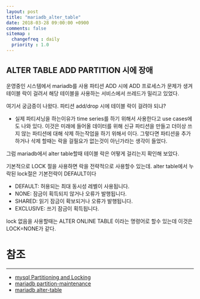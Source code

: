 ```yaml
---
layout: post
title: "mariadb_alter_table"
date: 2018-03-28 09:00:00 +0900
comments: false
sitemap :
  changefreq : daily
  priority : 1.0
---
```


## ALTER TABLE ADD PARTITION 시에 장애 

운영중인 시스템에서 mariadb를 사용 파티션 ADD 시에 ADD 프로세스가 
문제가 생겨 테이블 락이 걸려서 해당 테이블을 사용하는 서비스에서 쓰레드가 밀리고 있었다.
 
여기서 궁금증이 나왔다. 파티션 add/drop 시에 테이블 락이 걸려야 되냐?

* 실제 파티셔닝을 하는이유가 time series를 하기 위해서 사용한다고 use cases에도 나와 있다. 
이것은 미래에 들어올 데이터를 위해 신규 파티션을 만들고 더이상 쓰지 않는 파티션에 대해 삭제 하는작업을 하기 위해서 이다.
그렇다면 파티션을 추가 하거나 삭제 할때는 락을 걸필요가 없는것이 아닌가라는 생각이 들었다.

그럼 mariadb에서 alter table할때 테이블 락은 어떻게 걸리는지 확인해 보았다.

기본적으로 LOCK 절을 사용하면 락을 전략적으로 사용할수 있는데. 
alter table에서 누락된 lock절은 기본전략이 DEFAULT이다

* DEFAULT: 허용되는 최대 동시성 레벨이 사용됩니다.
* NONE: 잠금이 획득되지 않거나 오류가 발행됩니다.
* SHARED: 읽기 잠금이 확보되거나 오류가 발행됩니다.
* EXCLUSIVE: 쓰기 잠금이 획득됩니다.

lock 없음을 사용할때는  ALTER ONLINE TABLE 이라는 명령어로 할수 있는데 이것은 LOCK=NONE가 같다.

# 참조
-----
* [mysql Partitioning and Locking](https://dev.mysql.com/doc/refman/5.7/en/partitioning-limitations-locking.html)
* [mariadb partition-maintenance](https://mariadb.com/kb/en/library/partition-maintenance)
* [mariadb alter-table](https://mariadb.com/kb/en/library/alter-table)

